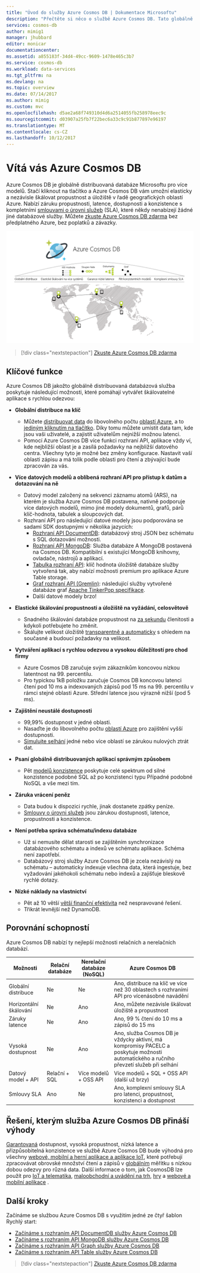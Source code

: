 ```yaml
---
title: "Úvod do služby Azure Cosmos DB | Dokumentace Microsoftu"
description: "Přečtěte si něco o službě Azure Cosmos DB. Tato globálně distribuovaná databáze s více modely je navržena s ohledem na nízkou latenci, elastickou škálovatelnost a vysokou dostupnost."
services: cosmos-db
author: mimig1
manager: jhubbard
editor: monicar
documentationcenter: 
ms.assetid: a855183f-34d4-49cc-9609-1478e465c3b7
ms.service: cosmos-db
ms.workload: data-services
ms.tgt_pltfrm: na
ms.devlang: na
ms.topic: overview
ms.date: 07/14/2017
ms.author: mimig
ms.custom: mvc
ms.openlocfilehash: d5ae2a68f749310d4d6a2514055fb258978eec9c
ms.sourcegitcommit: d03907a25fb7f22bec6a33c9c91b877897e96197
ms.translationtype: MT
ms.contentlocale: cs-CZ
ms.lasthandoff: 10/12/2017
---
```

# <a name="welcome-to-azure-cosmos-db"></a>Vítá vás Azure Cosmos DB

Azure Cosmos DB je globálně distribuovaná databáze Microsoftu pro více modelů. Stačí kliknout na tlačítko a Azure Cosmos DB vám umožní elasticky a nezávisle škálovat propustnost a úložiště v řadě geografických oblastí Azure. Nabízí záruku propustnosti, latence, dostupnosti a konzistence s kompletními [smlouvami o úrovni služeb](https://aka.ms/acdbsla) (SLA), které někdy nenabízejí žádné jiné databázové služby. Můžete [zkuste Azure Cosmos DB zdarma](https://azure.microsoft.com/try/cosmosdb/) bez předplatného Azure, bez poplatků a závazky.

![Azure Cosmos DB je globálně distribuované databáze služby společnosti Microsoft s elastické škálování, zaručit s nízkou latencí, pět konzistence modely a komplexní zaručit SLA](./media/introduction/azure-cosmos-db.png)

> [!div class="nextstepaction"]
> [Zkuste Azure Cosmos DB zdarma](https://azure.microsoft.com/try/cosmosdb/)

## <a name="key-capabilities"></a>Klíčové funkce
Azure Cosmos DB jakožto globálně distribuovaná databázová služba poskytuje následující možnosti, které pomáhají vytvářet škálovatelné aplikace s rychlou odezvou:

* **Globální distribuce na klíč**
    * Můžete [distribuovat data](distribute-data-globally.md) do libovolného počtu [oblastí Azure](https://azure.microsoft.com/regions/), a to [jediným kliknutím na tlačítko](tutorial-global-distribution-documentdb.md). Díky tomu můžete umístit data tam, kde jsou vaši uživatelé, a zajistit uživatelům nejnižší možnou latenci. 
    * Pomocí Azure Cosmos DB více funkci rozhraní API, aplikace vždy ví, kde nejbližší oblast je a zasílá požadavky na nejbližší datového centra. Všechny tyto je možné bez změny konfigurace. Nastavit vaší oblasti zápisu a má tolik podle oblasti pro čtení a zbývající bude zpracován za vás.

* **Více datových modelů a oblíbená rozhraní API pro přístup k datům a dotazování na ně**
    * Datový model založený na sekvenci záznamu atomů (ARS), na kterém je služba Azure Cosmos DB postavena, nativně podporuje více datových modelů, mimo jiné modely dokumentů, grafů, párů klíč-hodnota, tabulek a sloupcových dat.
    * Rozhraní API pro následující datové modely jsou podporována se sadami SDK dostupnými v několika jazycích:
        * [Rozhraní API DocumentDB](documentdb-introduction.md): databázový stroj JSON bez schématu s SQL dotazování možnosti.
        * [Rozhraní API MongoDB](mongodb-introduction.md): Služba databáze A MongoDB postavená na Cosmos DB. Kompatibilní s existující MongoDB knihovny, ovladače, nástrojů a aplikací.
        * [Tabulka rozhraní API](table-introduction.md): klíč hodnota úložiště databáze služby vytvořená tak, aby nabízí možnosti premium pro aplikace Azure Table storage.
        * [Graf rozhraní API (Gremlin)](graph-introduction.md): následující služby vytvořené databáze graf [Apache TinkerPop specifikace](http://tinkerpop.apache.org/).
        * Další datové modely brzo!

* **Elastické škálování propustnosti a úložiště na vyžádání, celosvětově**
    * Snadného škálování databáze propustnost na [za sekundu](request-units.md) členitosti a kdykoli potřebujete ho změnit. 
    * Škálujte velikost úložiště [transparentně a automaticky](partition-data.md) s ohledem na současné a budoucí požadavky na velikost.

* **Vytváření aplikací s rychlou odezvou a vysokou důležitostí pro chod firmy**
    * Azure Cosmos DB zaručuje svým zákazníkům koncovou nízkou latentnost na 99. percentilu. 
    * Pro typickou 1kB položku zaručuje Cosmos DB koncovou latenci čtení pod 10 ms a indexovaných zápisů pod 15 ms na 99. percentilu v rámci stejné oblasti Azure. Střední latence jsou výrazně nižší (pod 5 ms).

* **Zajištění neustálé dostupnosti**
    * 99,99% dostupnost v jedné oblasti.
    * Nasaďte je do libovolného počtu [oblastí Azure](https://azure.microsoft.com/regions) pro zajištění vyšší dostupnosti.
    * [Simulujte selhání](regional-failover.md) jedné nebo více oblastí se zárukou nulových ztrát dat. 

* **Psaní globálně distribuovaných aplikací správným způsobem**
    * Pět [modelů konzistence](consistency-levels.md) poskytuje celé spektrum od silné konzistence podobné SQL až po konzistenci typu Případné podobné NoSQL a vše mezi tím. 
  
* **Záruka vrácení peněz**
    * Data budou k dispozici rychle, jinak dostanete zpátky peníze. 
    * [Smlouvy o úrovni služeb](https://aka.ms/acdbsla) jsou zárukou dostupnosti, latence, propustnosti a konzistence. 

* **Není potřeba správa schématu/indexu databáze**
    * Už si nemusíte dělat starosti se zajištěním synchronizace databázového schématu a indexů ve schématu aplikace. Schéma není zapotřebí. 
    * Databázový stroj služby Azure Cosmos DB je zcela nezávislý na schématu – automaticky indexuje všechna data, která ingestuje, bez vyžadování jakéhokoli schématu nebo indexů a zajišťuje bleskově rychlé dotazy. 

* **Nízké náklady na vlastnictví**
    * Pět až 10 větší [větší finanční efektivita](https://aka.ms/cosmos-db-tco-paper) než nespravované řešení.
    * Třikrát levnější než DynamoDB.

## <a name="capability-comparison"></a>Porovnání schopností

Azure Cosmos DB nabízí ty nejlepší možnosti relačních a nerelačních databází.

| Možnosti | Relační databáze   | Nerelační databáze (NoSQL) |    Azure Cosmos DB |
| --- | --- | --- | --- |
| Globální distribuce | Ne | Ne | Ano, distribuce na klíč ve více než 30 oblastech s rozhraními API pro vícenásobné navádění|
| Horizontální škálování | Ne | Ano | Ano, můžete nezávisle škálovat úložiště a propustnost | 
| Záruky latence | Ne | Ano | Ano, 99 % čtení do 10 ms a zápisů do 15 ms | 
| Vysoká dostupnost | Ne | Ano | Ano, služba Cosmos DB je vždycky aktivní, má kompromisy PACELC a poskytuje možnosti automatického a ručního převzetí služeb při selhání|
| Datový model + API | Relační + SQL | Více modelů + OSS API | Více modelů + SQL + OSS API (další už brzy) |
| Smlouvy SLA | Ano | Ne | Ano, komplexní smlouvy SLA pro latenci, propustnost, konzistenci a dostupnost |

## <a name="solutions-that-benefit-from-azure-cosmos-db"></a>Řešení, kterým služba Azure Cosmos DB přináší výhody

[Garantovaná](https://azure.microsoft.com/support/legal/sla/cosmos-db/) dostupnost, vysoká propustnost, nízká latence a přizpůsobitelná konzistence ve službě Azure Cosmos DB bude výhodná pro všechny [webové, mobilní a herní aplikace a aplikace IoT](use-cases.md), které potřebují zpracovávat obrovské množství čtení a zápisů v [globálním](distribute-data-globally.md) měřítku s nízkou dobou odezvy pro různá data. Další informace o tom, jak CosmosDB lze použít pro [IoT a telematika](use-cases.md#iot-and-telematics), [maloobchodní a uvádění na trh](use-cases.md#retail-and-marketing), [hry](use-cases.md#gaming) a [webové a mobilní aplikace](use-cases.md#web-and-mobile-applications) .

## <a name="next-steps"></a>Další kroky
Začínáme se službou Azure Cosmos DB s využitím jedné ze čtyř šablon Rychlý start:

* [Začínáme s rozhraním API DocumentDB služby Azure Cosmos DB](create-documentdb-dotnet.md)
* [Začínáme s rozhraním API MongoDB služby Azure Cosmos DB](create-mongodb-nodejs.md)
* [Začínáme s rozhraním API Graph služby Azure Cosmos DB](create-graph-dotnet.md)
* [Začínáme s rozhraním API Table služby Azure Cosmos DB](create-table-dotnet.md)

> [!div class="nextstepaction"]
> [Zkuste Azure Cosmos DB zdarma](https://azure.microsoft.com/try/cosmosdb/)
